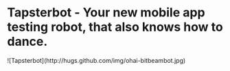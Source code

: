 Tapsterbot - Your new mobile app testing robot, that also knows how to dance. 
============================================================

<span>
    ![Tapsterbot](http://hugs.github.com/img/ohai-bitbeambot.jpg) 
</span>

